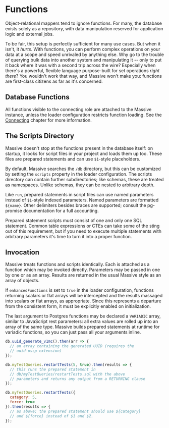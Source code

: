 # Functions

Object-relational mappers tend to ignore functions. For many, the database exists solely as a repository, with data manipulation reserved for application logic and external jobs.

To be fair, this setup is perfectly sufficient for many use cases. But when it isn't, it _hurts_. With functions, you can perform complex operations on your data at a scope and speed unrivaled by anything else. Why go to the trouble of querying bulk data into another system and manipulating it -- only to put it back where it was with a second trip across the wire? Especially when there's a powerful, flexible language purpose-built for set operations _right there_? You wouldn't work that way, and Massive won't make you: functions are first-class citizens as far as it's concerned.

## Database Functions

All functions visible to the connecting role are attached to the Massive instance, unless the loader configuration restricts function loading. See the [Connecting](connecting) chapter for more information.

## The Scripts Directory

Massive doesn't stop at the functions present in the database itself: on startup, it looks for script files in your project and loads them up too. These files are prepared statements and can use `$1`-style placeholders.

By default, Massive searches the `/db` directory, but this can be customized by setting the `scripts` property in the loader configuration. The scripts directory can contain further subdirectories; like schemas, these are treated as namespaces. Unlike schemas, they can be nested to arbitrary depth.

Like `run`, prepared statements in script files can use named parameters instead of `$1`-style indexed parameters. Named parameters are formatted `${name}`. Other delimiters besides braces are supported; consult the pg-promise documentation for a full accounting.

Prepared statement scripts must consist of one and only one SQL statement. Common table expressions or CTEs can take some of the sting out of this requirement, but if you need to execute multiple statements with arbitrary parameters it's time to turn it into a proper function.

## Invocation

Massive treats functions and scripts identically. Each is attached as a function which may be invoked directly. Parameters may be passed in one by one or as an array. Results are returned in the usual Massive style as an array of objects.

If `enhancedFunctions` is set to `true` in the loader configuration, functions returning scalars or flat arrays will be intercepted and the results massaged into scalars or flat arrays, as appropriate. Since this represents a departure from the consistent form, it must be explicitly enabled on initialization.

The last argument to Postgres functions may be declared a `VARIADIC` array, similar to JavaScript rest parameters: all extra values are rolled up into an array of the same type. Massive builds prepared statements at runtime for variadic functions, so you can just pass all your arguments inline.

```javascript
db.uuid_generate_v1mc().then(arr => {
  // an array containing the generated UUID (requires the
  // uuid-ossp extension)
});

db.myTestQueries.restartTests(5, true).then(results => {
  // this runs the prepared statement in
  // db/myTestQueries/restartTests.sql with the above
  // parameters and returns any output from a RETURNING clause
});

db.myTestQueries.restartTests({
  category: 5,
  force: true
}).then(results => {
  // as above; the prepared statement should use ${category}
  // and ${force} instead of $1 and $2.
});
```
